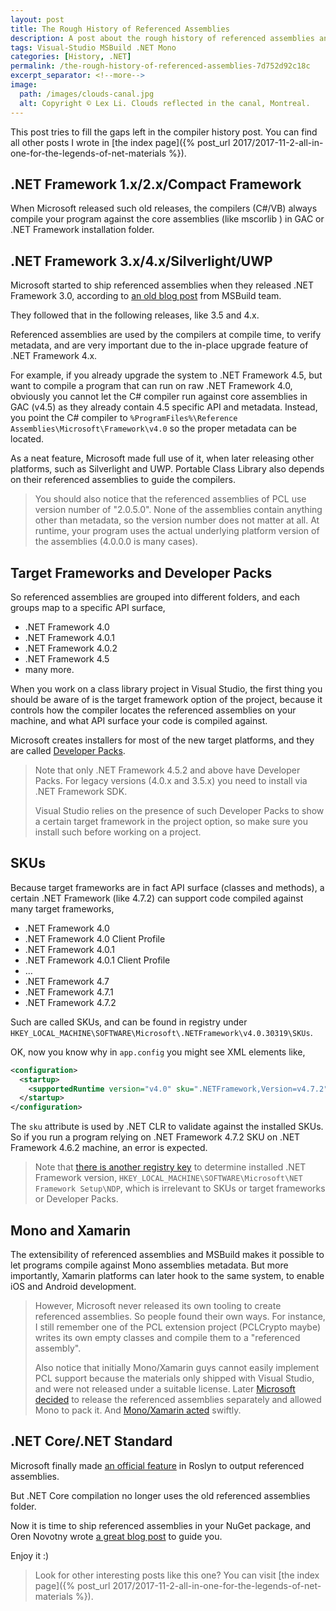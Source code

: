 ```yaml
---
layout: post
title: The Rough History of Referenced Assemblies
description: A post about the rough history of referenced assemblies and interesting stories behind them.
tags: Visual-Studio MSBuild .NET Mono
categories: [History, .NET]
permalink: /the-rough-history-of-referenced-assemblies-7d752d92c18c
excerpt_separator: <!--more-->
image:
  path: /images/clouds-canal.jpg
  alt: Copyright © Lex Li. Clouds reflected in the canal, Montreal.
---
```


This post tries to fill the gaps left in the compiler history post. You can find all other posts I wrote in [the index page]({% post_url 2017/2017-11-2-all-in-one-for-the-legends-of-net-materials %}).

<!--more-->

## .NET Framework 1.x/2.x/Compact Framework

When Microsoft released such old releases, the compilers (C#/VB) always compile your program against the core assemblies (like mscorlib ) in GAC or .NET Framework installation folder.

## .NET Framework 3.x/4.x/Silverlight/UWP

Microsoft started to ship referenced assemblies when they released .NET Framework 3.0, according to [an old blog post](https://blogs.msdn.microsoft.com/msbuild/2007/04/12/new-reference-assemblies-location/) from MSBuild team.

They followed that in the following releases, like 3.5 and 4.x.

Referenced assemblies are used by the compilers at compile time, to verify metadata, and are very important due to the in-place upgrade feature of .NET Framework 4.x.

For example, if you already upgrade the system to .NET Framework 4.5, but want to compile a program that can run on raw .NET Framework 4.0, obviously you cannot let the C# compiler run against core assemblies in GAC (v4.5) as they already contain 4.5 specific API and metadata. Instead, you point the C# compiler to `%ProgramFiles%\Reference Assemblies\Microsoft\Framework\v4.0` so the proper metadata can be located.

As a neat feature, Microsoft made full use of it, when later releasing other platforms, such as Silverlight and UWP. Portable Class Library also depends on their referenced assemblies to guide the compilers.

> You should also notice that the referenced assemblies of PCL use version number of "2.0.5.0". None of the assemblies contain anything other than metadata, so the version number does not matter at all. At runtime, your program uses the actual underlying platform version of the assemblies (4.0.0.0 is many cases).

## Target Frameworks and Developer Packs

So referenced assemblies are grouped into different folders, and each groups map to a specific API surface,

- .NET Framework 4.0
- .NET Framework 4.0.1
- .NET Framework 4.0.2
- .NET Framework 4.5
- many more.

When you work on a class library project in Visual Studio, the first thing you should be aware of is the target framework option of the project, because it controls how the compiler locates the referenced assemblies on your machine, and what API surface your code is compiled against.

Microsoft creates installers for most of the new target platforms, and they are called [Developer Packs](https://www.microsoft.com/net/download/visual-studio-sdks).

> Note that only .NET Framework 4.5.2 and above have Developer Packs. For legacy versions (4.0.x and 3.5.x) you need to install via .NET Framework SDK.
>
> Visual Studio relies on the presence of such Developer Packs to show a certain target framework in the project option, so make sure you install such before working on a project.

## SKUs

Because target frameworks are in fact API surface (classes and methods), a certain .NET Framework (like 4.7.2) can support code compiled against many target frameworks,

- .NET Framework 4.0
- .NET Framework 4.0 Client Profile
- .NET Framework 4.0.1
- .NET Framework 4.0.1 Client Profile
- …
- .NET Framework 4.7
- .NET Framework 4.7.1
- .NET Framework 4.7.2

Such are called SKUs, and can be found in registry under `HKEY_LOCAL_MACHINE\SOFTWARE\Microsoft\.NETFramework\v4.0.30319\SKUs`.

OK, now you know why in `app.config` you might see XML elements like,

```xml
<configuration>
  <startup>
    <supportedRuntime version="v4.0" sku=".NETFramework,Version=v4.7.2" />
  </startup>
</configuration>
```

The `sku` attribute is used by .NET CLR to validate against the installed SKUs. So if you run a program relying on .NET Framework 4.7.2 SKU on .NET Framework 4.6.2 machine, an error is expected.

> Note that [there is another registry key](https://docs.microsoft.com/dotnet/framework/migration-guide/how-to-determine-which-versions-are-installed) to determine installed .NET Framework version, `HKEY_LOCAL_MACHINE\SOFTWARE\Microsoft\NET Framework Setup\NDP`, which is irrelevant to SKUs or target frameworks or Developer Packs.

## Mono and Xamarin

The extensibility of referenced assemblies and MSBuild makes it possible to let programs compile against Mono assemblies metadata. But more importantly, Xamarin platforms can later hook to the same system, to enable iOS and Android development.

> However, Microsoft never released its own tooling to create referenced assemblies. So people found their own ways. For instance, I still remember one of the PCL extension project (PCLCrypto maybe) writes its own empty classes and compile them to a "referenced assembly".
>
> Also notice that initially Mono/Xamarin guys cannot easily implement PCL support because the materials only shipped with Visual Studio, and were not released under a suitable license. Later [Microsoft decided](https://blogs.msdn.microsoft.com/dotnet/2013/10/14/portable-class-library-pcl-now-available-on-all-platforms/) to release the referenced assemblies separately and allowed Mono to pack it. And [Mono/Xamarin acted](https://blog.xamarin.com/microsofts-pcl-reference-assemblies/) swiftly.

## .NET Core/.NET Standard

Microsoft finally made [an official feature](https://github.com/dotnet/roslyn/issues/2184) in Roslyn to output referenced assemblies.

But .NET Core compilation no longer uses the old referenced assemblies folder.

Now it is time to ship referenced assemblies in your NuGet package, and Oren Novotny wrote [a great blog post](https://oren.codes/2018/07/09/create-and-pack-reference-assemblies-made-easy/) to guide you.

Enjoy it :)

> Look for other interesting posts like this one? You can visit [the index page]({% post_url 2017/2017-11-2-all-in-one-for-the-legends-of-net-materials %}).
